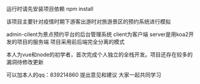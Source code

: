 运行时请先安装项目依赖 npm install

该项目主要针对疫情时期下游客出游时对旅游景区的预约系统进行模拟

admin-cilent为景点预约平台的后台管理系统 client为客户端 server是用koa2开发的项目的服务端 项目采用前后端完全分离的模式

本人为vue和node的初学者，首次完成个人独立的全栈开发。项目还存在较多的漏洞待修改更新

可以加本人的qq：839214860 提出意见和建议 大家一起共同学习
